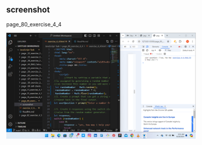 ## screenshot
page_80_exercise_4_4

![input/output](../page_80_exercise_4_4/screenshot/Screenshot%20(17).png)